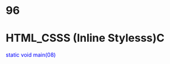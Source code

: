 # 96
# HTML_CSSS (Inline Stylesss)C
<p style="color: blue; font_size: 22 px;"< styled paragraph<//1>
static void main(08)
